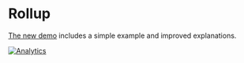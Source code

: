 # Rollup

[The new demo](https://docs.sheetjs.com/docs/demos/bundler#rollup)
includes a simple example and improved explanations.


[![Analytics](https://ga-beacon.appspot.com/UA-36810333-1/SheetJS/js-xlsx?pixel)](https://github.com/SheetJS/js-xlsx)
